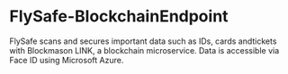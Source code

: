 # FlySafe-BlockchainEndpoint

FlySafe scans and secures important data such as IDs, cards andtickets with Blockmason LINK, a blockchain microservice. Data is accessible via Face ID using Microsoft Azure.
